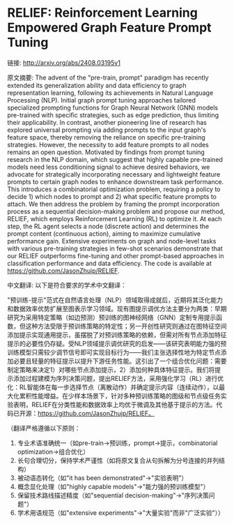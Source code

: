 # RELIEF: Reinforcement Learning Empowered Graph Feature Prompt Tuning

链接: http://arxiv.org/abs/2408.03195v1

原文摘要:
The advent of the "pre-train, prompt" paradigm has recently extended its
generalization ability and data efficiency to graph representation learning,
following its achievements in Natural Language Processing (NLP). Initial graph
prompt tuning approaches tailored specialized prompting functions for Graph
Neural Network (GNN) models pre-trained with specific strategies, such as edge
prediction, thus limiting their applicability. In contrast, another pioneering
line of research has explored universal prompting via adding prompts to the
input graph's feature space, thereby removing the reliance on specific
pre-training strategies. However, the necessity to add feature prompts to all
nodes remains an open question. Motivated by findings from prompt tuning
research in the NLP domain, which suggest that highly capable pre-trained
models need less conditioning signal to achieve desired behaviors, we advocate
for strategically incorporating necessary and lightweight feature prompts to
certain graph nodes to enhance downstream task performance. This introduces a
combinatorial optimization problem, requiring a policy to decide 1) which nodes
to prompt and 2) what specific feature prompts to attach. We then address the
problem by framing the prompt incorporation process as a sequential
decision-making problem and propose our method, RELIEF, which employs
Reinforcement Learning (RL) to optimize it. At each step, the RL agent selects
a node (discrete action) and determines the prompt content (continuous action),
aiming to maximize cumulative performance gain. Extensive experiments on graph
and node-level tasks with various pre-training strategies in few-shot scenarios
demonstrate that our RELIEF outperforms fine-tuning and other prompt-based
approaches in classification performance and data efficiency. The code is
available at https://github.com/JasonZhujp/RELIEF.

中文翻译:
以下是符合要求的学术中文翻译：

"预训练-提示"范式在自然语言处理（NLP）领域取得成就后，近期将其泛化能力和数据效率优势扩展至图表示学习领域。现有图提示调优方法主要分为两类：早期研究为采用特定策略（如边预测）预训练的图神经网络（GNN）定制专用提示函数，但这种方法受限于预训练策略的特定性；另一开创性研究则通过在图特征空间添加提示实现通用提示，虽摆脱了对预训练策略的依赖，但需对所有节点添加特征提示的必要性仍存疑。受NLP领域提示调优研究的启发——该研究表明能力强的预训练模型只需较少调节信号即可实现目标行为——我们主张选择性地为特定节点添加必要且轻量的特征提示以提升下游任务性能。这引出了一个组合优化问题：需要制定策略来决定1）对哪些节点添加提示，2）添加何种具体特征提示。我们将提示添加过程建模为序列决策问题，提出RELIEF方法，采用强化学习（RL）进行优化：RL智能体在每一步选择节点（离散动作）并确定提示内容（连续动作），以最大化累积性能增益。在少样本场景下，针对多种预训练策略的图级和节点级任务实验表明，RELIEF在分类性能和数据效率上均优于微调及其他基于提示的方法。代码已开源：https://github.com/JasonZhujp/RELIEF。

（翻译严格遵循以下原则：
1. 专业术语准确统一（如pre-train→预训练，prompt→提示，combinatorial optimization→组合优化）
2. 长句合理切分，保持学术严谨性（如将原文复合从句拆解为分号连接的并列结构）
3. 被动语态转化（如"it has been demonstrated"→"实验表明"）
4. 概念显化处理（如"highly capable models"→"能力强的预训练模型"）
5. 保留技术路线描述精度（如"sequential decision-making"→"序列决策问题"）
6. 学术用语规范（如"extensive experiments"→"大量实验"而非"广泛实验"））
